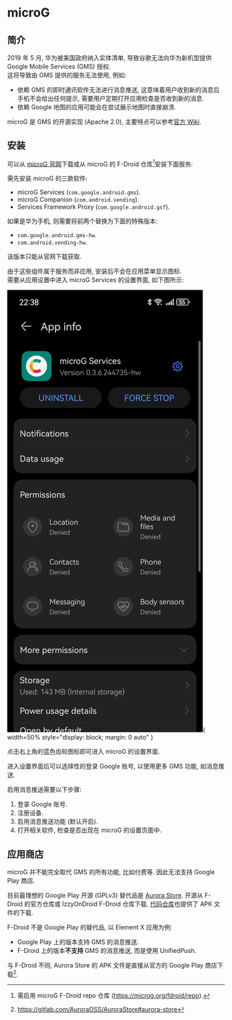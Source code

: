 # microG

## 简介

2019 年 5 月, 华为被美国政府纳入实体清单, 导致谷歌无法向华为新机型提供 Google Mobile Services (GMS) 授权​.  
这将导致由 GMS 提供的服务无法使用, 例如:

- 依赖 GMS 的即时通讯软件无法进行消息推送, 这意味着用户收到新的消息后手机不会给出任何提示, 需要用户定期打开应用检查是否收到新的消息.
- 依赖 Google 地图的应用可能会在尝试展示地图时直接崩溃.

microG 是 GMS 的开源实现 (Apache 2.0), 主要特点可以参考[官方 Wiki](https://github.com/microg/GmsCore/wiki#features).

## 安装

可以从 [microG 官网](https://microg.org/download.html)下载或从 microG 的 F-Droid 仓库[^1]安装下面服务:

需先安装 microG 的三款软件:

- microG Services (`com.google.android.gms`).
- microG Companion (`com.android.vending`).
- Services Framework Proxy (`com.google.android.gsf`).

如果是华为手机, 则需要将前两个替换为下面的特殊版本:

- `com.google.android.gms-hw`.
- `com.android.vending-hw`.

该版本只能从官网下载获取.

由于这些组件属于服务而非应用, 安装后不会在应用菜单显示图标.  
需要从应用设置中进入 microG Services 的设置界面, 如下图所示:

![](./assets/com.android.settings.webp){ width=50% style="display: block; margin: 0 auto" }

点击右上角的蓝色齿轮图标即可进入 microG 的设置界面.

进入设置界面后可以选择性的登录 Google 账号, 以使用更多 GMS 功能, 如消息推送.

启用消息推送需要以下步骤:

1. 登录 Google 账号.
2. 注册设备.
3. 启用消息推送功能 (默认开启).
4. 打开相关软件, 检查是否出现在 microG 的设置页面中.

## 应用商店

microG 并不能完全取代 GMS 的所有功能, 比如付费等. 因此无法支持 Google Play 商店.

目前最理想的 Google Play 开源 (GPLv3) 替代品是 [Aurora Store](https://gitlab.com/AuroraOSS/AuroraStore). 开源从 F-Droid 的官方仓库或 IzzyOnDroid F-Droid 仓库下载. [代码仓库](https://gitlab.com/AuroraOSS/AuroraStore/-/releases)也提供了 APK 文件的下载.

F-Droid 不是 Google Play 的替代品, 以 Element X 应用为例:

- Google Play 上的版本支持 GMS 的消息推送.
- F-Droid 上的版本**不支持** GMS 的消息推送, 而是使用 UnifiedPush.

与 F-Droid 不同, Aurora Store 的 APK 文件是直接从官方的 Google Play 商店下载[^2].

[^1]: 需启用 microG F-Droid repo 仓库 (https://microg.org/fdroid/repo).
[^2]: https://gitlab.com/AuroraOSS/AuroraStore#aurora-store
